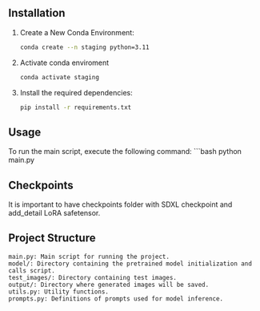 ## Installation
1. Create a New Conda Environment:
   ```bash
   conda create --n staging python=3.11
3. Activate conda enviroment
    ```bash
    conda activate staging
2. Install the required dependencies:
    ```bash
    pip install -r requirements.txt
## Usage
To run the main script, execute the following command:
    ```bash
    python main.py
## Checkpoints
It is important to have checkpoints folder with SDXL checkpoint and add_detail LoRA safetensor.
## Project Structure
    main.py: Main script for running the project.
    model/: Directory containing the pretrained model initialization and calls script.
    test_images/: Directory containing test images.
    output/: Directory where generated images will be saved.
    utils.py: Utility functions.
    prompts.py: Definitions of prompts used for model inference.
